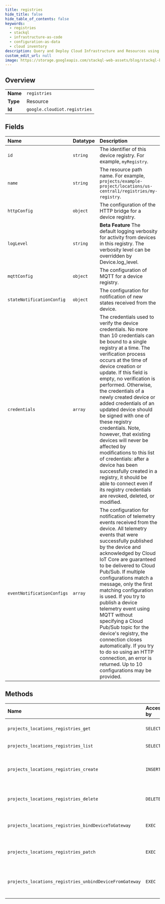 ```yaml
---
title: registries
hide_title: false
hide_table_of_contents: false
keywords:
  - registries
  - stackql
  - infrastructure-as-code
  - configuration-as-data
  - cloud inventory
description: Query and Deploy Cloud Infrastructure and Resources using SQL
custom_edit_url: null
image: https://storage.googleapis.com/stackql-web-assets/blog/stackql-blog-post-featured-image.png
---
```

  
    

## Overview
<table><tbody>
<tr><td><b>Name</b></td><td><code>registries</code></td></tr>
<tr><td><b>Type</b></td><td>Resource</td></tr>
<tr><td><b>Id</b></td><td><code>google.cloudiot.registries</code></td></tr>
</tbody></table>

## Fields
| Name | Datatype | Description |
|:-----|:---------|:------------|
| `id` | `string` | The identifier of this device registry. For example, `myRegistry`. |
| `name` | `string` | The resource path name. For example, `projects/example-project/locations/us-central1/registries/my-registry`. |
| `httpConfig` | `object` | The configuration of the HTTP bridge for a device registry. |
| `logLevel` | `string` | **Beta Feature** The default logging verbosity for activity from devices in this registry. The verbosity level can be overridden by Device.log_level. |
| `mqttConfig` | `object` | The configuration of MQTT for a device registry. |
| `stateNotificationConfig` | `object` | The configuration for notification of new states received from the device. |
| `credentials` | `array` | The credentials used to verify the device credentials. No more than 10 credentials can be bound to a single registry at a time. The verification process occurs at the time of device creation or update. If this field is empty, no verification is performed. Otherwise, the credentials of a newly created device or added credentials of an updated device should be signed with one of these registry credentials. Note, however, that existing devices will never be affected by modifications to this list of credentials: after a device has been successfully created in a registry, it should be able to connect even if its registry credentials are revoked, deleted, or modified. |
| `eventNotificationConfigs` | `array` | The configuration for notification of telemetry events received from the device. All telemetry events that were successfully published by the device and acknowledged by Cloud IoT Core are guaranteed to be delivered to Cloud Pub/Sub. If multiple configurations match a message, only the first matching configuration is used. If you try to publish a device telemetry event using MQTT without specifying a Cloud Pub/Sub topic for the device's registry, the connection closes automatically. If you try to do so using an HTTP connection, an error is returned. Up to 10 configurations may be provided. |
## Methods
| Name | Accessible by | Required Params | Description |
|:-----|:--------------|:----------------|:------------|
| `projects_locations_registries_get` | `SELECT` | `name` | Gets a device registry configuration. |
| `projects_locations_registries_list` | `SELECT` | `parent` | Lists device registries. |
| `projects_locations_registries_create` | `INSERT` | `parent` | Creates a device registry that contains devices. |
| `projects_locations_registries_delete` | `DELETE` | `name` | Deletes a device registry configuration. |
| `projects_locations_registries_bindDeviceToGateway` | `EXEC` | `parent` | Associates the device with the gateway. |
| `projects_locations_registries_patch` | `EXEC` | `name` | Updates a device registry configuration. |
| `projects_locations_registries_unbindDeviceFromGateway` | `EXEC` | `parent` | Deletes the association between the device and the gateway. |
